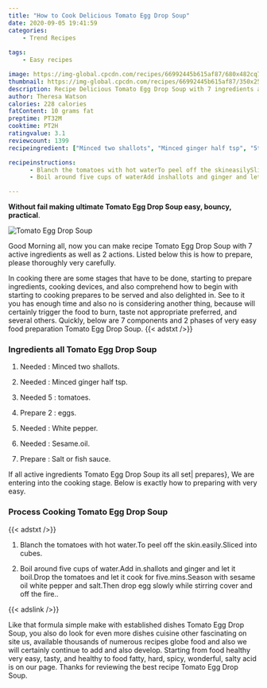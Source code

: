 ```yaml
---
title: "How to Cook Delicious Tomato Egg Drop Soup"
date: 2020-09-05 19:41:59
categories:
    - Trend Recipes
    
tags:
    - Easy recipes

image: https://img-global.cpcdn.com/recipes/66992445b615af87/680x482cq70/tomato-egg-drop-soup-recipe-main-photo.jpg
thumbnail: https://img-global.cpcdn.com/recipes/66992445b615af87/350x250cq70/tomato-egg-drop-soup-recipe-main-photo.jpg
description: Recipe Delicious Tomato Egg Drop Soup with 7 ingredients and 2 stages of easy cooking.
author: Theresa Watson
calories: 228 calories
fatContent: 10 grams fat
preptime: PT32M
cooktime: PT2H
ratingvalue: 3.1
reviewcount: 1399
recipeingredient: ["Minced two shallots", "Minced ginger half tsp", "5tomatoes", "2eggs", "White pepper", "Sesameoil", "Salt or fish sauce"]

recipeinstructions: 
      - Blanch the tomatoes with hot waterTo peel off the skineasilySliced into cubes 
      - Boil around five cups of waterAdd inshallots and ginger and let it boilDrop the tomatoes and let it cook for fiveminsSeason with sesame oil white pepper and saltThen drop egg slowly while stirring cover and off the fire

---
```




**Without fail making ultimate Tomato Egg Drop Soup easy, bouncy, practical**. 


![Tomato Egg Drop Soup](https://img-global.cpcdn.com/recipes/66992445b615af87/680x482cq70/tomato-egg-drop-soup-recipe-main-photo.jpg "Tomato Egg Drop Soup")




Good Morning all, now you can make recipe Tomato Egg Drop Soup with 7 active ingredients as well as 2 actions. Listed below this is how to prepare, please thoroughly very carefully.

In cooking there are some stages that have to be done, starting to prepare ingredients, cooking devices, and also comprehend how to begin with starting to cooking prepares to be served and also delighted in. See to it you has enough time and also no is considering another thing, because will certainly trigger the food to burn, taste not appropriate preferred, and several others. Quickly, below are 7 components and 2 phases of very easy food preparation Tomato Egg Drop Soup.
{{< adstxt />}}

### Ingredients all Tomato Egg Drop Soup


1. Needed  : Minced two shallots.

1. Needed  : Minced ginger half tsp.

1. Needed 5 : tomatoes.

1. Prepare 2 : eggs.

1. Needed  : White pepper.

1. Needed  : Sesame.oil.

1. Prepare  : Salt or fish sauce.



If all active ingredients Tomato Egg Drop Soup its all set| prepares}, We are entering into the cooking stage. Below is exactly how to preparing with very easy.

### Process Cooking Tomato Egg Drop Soup

{{< adstxt />}}


1. Blanch the tomatoes with hot water.To peel off the skin.easily.Sliced into cubes.



1. Boil around five cups of water.Add in.shallots and ginger and let it boil.Drop the tomatoes and let it cook for five.mins.Season with sesame oil white pepper and salt.Then drop egg slowly while stirring cover and off the fire..





{{< adslink />}}

Like that formula simple make with established dishes Tomato Egg Drop Soup, you also do look for even more dishes cuisine other fascinating on site us, available thousands of numerous recipes globe food and also we will certainly continue to add and also develop. Starting from food healthy very easy, tasty, and healthy to food fatty, hard, spicy, wonderful, salty acid is on our page. Thanks for reviewing the best recipe Tomato Egg Drop Soup.
